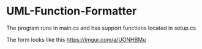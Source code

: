 # UML-Function-Formatter

The program runs in main.cs and has support functions located in setup.cs

The form looks like this 
https://imgur.com/a/UONHBMu
